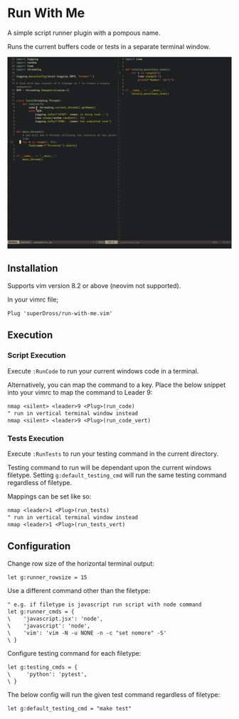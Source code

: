 # Run With Me

A simple script runner plugin with a pompous name.

Runs the current buffers code or tests in a separate terminal window.

![](docs/run-with-me.gif)


## Installation

Supports vim version 8.2 or above (neovim not supported).

In your vimrc file;

```vim
Plug 'superDross/run-with-me.vim'
```


## Execution

### Script Execution

Execute `:RunCode` to run your current windows code in a terminal.

Alternatively, you can map the command to a key. Place the below snippet into your vimrc to map the command to Leader 9:

```vim
nmap <silent> <leader>9 <Plug>(run_code)
" run in vertical terminal window instead
nmap <silent> <leader>9 <Plug>(run_code_vert)
```

### Tests Execution

Execute `:RunTests` to run your testing command in the current directory.

Testing command to run will be dependant upon the current windows filetype. Setting `g:default_testing_cmd` will run the same testing command regardless of filetype.

Mappings can be set like so:

```vim
nmap <leader>1 <Plug>(run_tests)
" run in vertical terminal window instead
nmap <leader>1 <Plug>(run_tests_vert)
```


## Configuration

Change row size of the horizontal terminal output:

```vim
let g:runner_rowsize = 15
```

Use a different command other than the filetype:

```vim
" e.g. if filetype is javascript run script with node command
let g:runner_cmds = {
\    'javascript.jsx': 'node',
\    'javascript': 'node',
\    'vim': 'vim -N -u NONE -n -c "set nomore" -S'
\ }
```

Configure testing command for each filetype:

```vim
let g:testing_cmds = {
\     'python': 'pytest',
\ }
```

The below config will run the given test command regardless of filetype:

```vim
let g:default_testing_cmd = "make test"
```
